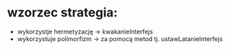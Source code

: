 # wzorzec strategia:
- wykorzystje hermetyzację -> kwakanieInterfejs
- wykorzystuje polimorfizm -> za pomocą metod tj. ustawLatanieInterfejs